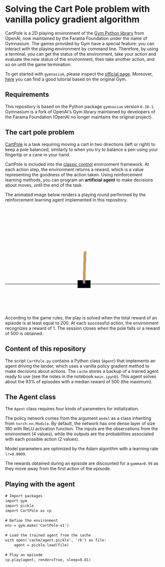 # Solving the Cart Pole problem with vanilla policy gradient algorithm

CartPole is a 2D playing environment of the [Gym Python library](https://github.com/openai/gym) from OpenAI, now maintained by the Farama Foundation under the name of Gymnasium. The games provided by Gym have a special feature: you can interact with the playing environment by command line. Therefore, by using a terminal, you can get the status of the environment, take your action and evaluate the new status of the environment, then take another action, and so on until the game termination.

To get started with `gymnasium`, please inspect the [official page](https://gymnasium.farama.org/). Moreover, [here](https://blog.paperspace.com/getting-started-with-openai-gym/) you can find a good tutorial based on the original Gym.

## Requirements

This repository is based on the Python package `gymnasium` version `0.28.1`. Gymnasium is a fork of OpenAI's Gym library maintained by developers of the Farama Foundation (OpenAI no longer maintains the original project).

## The cart pole problem

[CartPole](https://www.gymlibrary.dev/environments/classic_control/cart_pole/) is a task requiring moving a cart in two directions (left or right) to keep a pole balanced, similarly to when you try to balance a pen using your fingertip or a cane in your hand.

CartPole is included into the [classic control](https://www.gymlibrary.dev/environments/classic_control/) environment framework. At each action step, the environment returns a reward, which is a value representing the goodness of the action taken. Using reinforcement learning methods, you can program an **artificial agent** to make decisions about moves, until the end of the task.

The animated image below renders a playing round performed by the reinforcement learning agent implemented in this repository.

![CartPole session](images/playing-session.gif)

According to the game rules, the play is solved when the total reward of an episode is at least equal to 200. At each successful action, the environment recognizes a reward of 1. The session closes when the pole falls or a reward of 500 is obtained.

## Content of this repository

The script `CartPole.py` contains a Python class (`Agent`) that implements an agent driving the lander, which uses a vanilla policy gradient method to make decisions about actions. The `cache` stores a backup of a trained agent ready to use (see the notes in the notebook `main.ipynb`). This agent solves about the 93% of episodes with a median reward of 500 (the maximum).

## The Agent class

The `Agent` class requires four kinds of parameters for initialization.

The policy network comes from the argument `model` as a class inheriting from `torch.nn.Module`. By default, the network has one dense layer of size 180 with ReLU activation function. The inputs are the observations from the environment (4 values), while the outputs are the probabilities associated with each possible action (2 values).

Model parameters are optimized by the Adam algorithm with a learning rate `lr=0.0009`.

The rewards obtained during an episode are discounted for a `gamma=0.99` as they move away from the first action of the episode.

## Playing with the agent

```
# Import packages
import gym
import pickle
import CartPole as cp

# Define the environment
env = gym.make('CartPole-v1')

# Load the trained agent from the cache
with open('cache/agent.pickle', 'rb') as file:
    agent = pickle.load(file)

# Play an episode
cp.play(agent, render=True, sleep=0.01)
```
